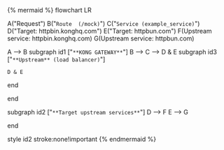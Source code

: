 <!--vale off-->

{% mermaid %}
flowchart LR

  A("Request")
  B("`Route 
  (/mock)`")
  C("`Service
  (example_service)`")
  D("Target:
  httpbin.konghq.com")
  E("Target:
  httpbun.com")
  F(Upstream service:
  httpbin.konghq.com)
  G(Upstream service:
  httpbun.com)

  A --> B
  subgraph id1 ["`**KONG GATEWAY**`"]
    B --> C --> D & E
  subgraph id3 ["`**Upstream** (load balancer)`"]
  
    D & E
  end

  end

  subgraph id2 ["`**Target upstream services**`"]
    D --> F
    E --> G

  end

  style id2 stroke:none!important
{% endmermaid %}

<!--vale on-->